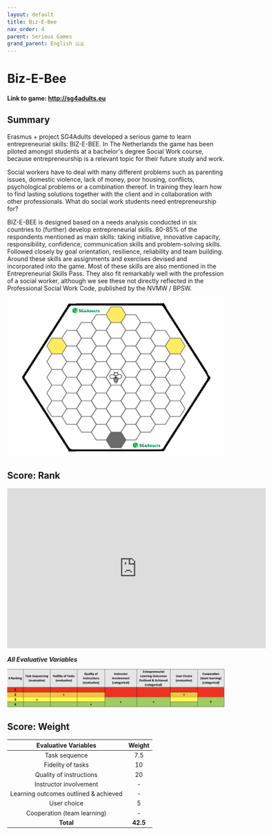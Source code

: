 ```yaml
---
layout: default
title: Biz-E-Bee
nav_order: 4
parent: Serious Games
grand_parent: English 🇬🇧
---
```


# Biz-E-Bee

#### Link to game: http://sg4adults.eu

## Summary

Erasmus + project SG4Adults developed a serious game to learn entrepreneurial skills: BIZ-E-BEE. In The Netherlands the game has been piloted amongst students at a bachelor's degree Social Work course, because entrepreneurship is a relevant topic for their future study and work.

Social workers have to deal with many different problems such as parenting issues, domestic violence, lack of money, poor housing, conflicts, psychological problems or a combination thereof. In training they learn how to find lasting solutions together with the client and in collaboration with other professionals. What do social work students need entrepreneurship for?

BIZ-E-BEE is designed based on a needs analysis conducted in six countries to (further) develop entrepreneurial skills. 80-85% of the respondents mentioned as main skills: taking initiative, innovative capacity, responsibility, confidence, communication skills and problem-solving skills. Followed closely by goal orientation, resilience, reliability and team building. Around these skills are assignments and exercises devised and incorporated into the game. Most of these skills are also mentioned in the Entrepreneurial Skills Pass. They also fit remarkably well with the profession of a social worker, although we see these not directly reflected in the Professional Social Work Code, published by the NVMW / BPSW.

![Image of bizebee](../assets/Biz-e-BEe.png)

## Score: Rank

<iframe width="600" height="371" seamless frameborder="0" scrolling="no" src="https://docs.google.com/spreadsheets/d/e/2PACX-1vRQeSSNa-R2e3TA_gbRtNTG3-69Q0TsvFACQQct_vCGbwvci6NYCB5iWdA0Nlzw5RUHCZdxqINldR5G/pubchart?oid=1515523664&amp;format=interactive"></iframe>

**_All Evaluative Variables_**

![Image of bizebee](../assets/bizebee-scr.png)

## Score: Weight

|         Evaluative Variables          |  Weight  |
| :-----------------------------------: | :------: |
|             Task sequence             |   7.5    |
|           Fidelity of tasks           |    10    |
|        Quality of instructions        |    20    |
|        Instructor involvement         |    -     |
| Learning outcomes outlined & achieved |    -     |
|              User choice              |    5     |
|      Cooperation (team learning)      |    -     |
|               **Total**               | **42.5** |
